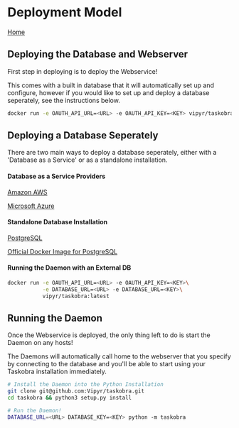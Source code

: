 # Deployment Model
[Home](./index.md)

## Deploying the Database and Webserver

First step in deploying is to deploy the Webservice!

This comes with a built in database that it will automatically set up and configure, however if you would like to set up and deploy a database seperately, see the instructions below.

```sh
docker run -e OAUTH_API_URL=<URL> -e OAUTH_API_KEY=<KEY> vipyr/taskobra:latest
```

## Deploying a Database Seperately

There are two main ways to deploy a database seperately, either with a 'Database as a Service' or as a standalone installation.

#### Database as a Service Providers

[Amazon AWS](https://aws.amazon.com/rds/postgresql/)

[Microsoft Azure](https://azure.microsoft.com/en-us/services/postgresql/)

#### Standalone Database Installation

[PostgreSQL](https://www.postgresql.org/docs/10/tutorial-start.html)

[Official Docker Image for PostgreSQL](https://github.com/docker-library/postgres)

#### Running the Daemon with an External DB

```sh
docker run -e OAUTH_API_URL=<URL> -e OAUTH_API_KEY=<KEY>\
           -e DATABASE_URL=<URL> -e DATABASE_URL=<KEY>\
           vipyr/taskobra:latest
```


## Running the Daemon

Once the Webservice is deployed, the only thing left to do is start the Daemon on any hosts!

The Daemons will automatically call home to the webserver that you specify by connecting to the database and you'll be able to start using your Taskobra installation immediately.

```sh
# Install the Daemon into the Python Installation
git clone git@github.com:Vipyr/taskobra.git
cd taskobra && python3 setup.py install

# Run the Daemon!
DATABASE_URL=<URL> DATABASE_KEY=<KEY> python -m taskobra
```


